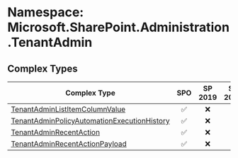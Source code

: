 # Namespace: Microsoft.SharePoint.Administration.TenantAdmin

## Complex Types

Complex Type | SPO | SP 2019 | SP 2016 | SP 2013
----------|:---:|:-------:|:-------:|:-------:
[TenantAdminListItemColumnValue](./ComplexTypes/TenantAdminListItemColumnValue.md) | ✅ | ❌ | ❌ | ❌
[TenantAdminPolicyAutomationExecutionHistory](./ComplexTypes/TenantAdminPolicyAutomationExecutionHistory.md) | ✅ | ❌ | ❌ | ❌
[TenantAdminRecentAction](./ComplexTypes/TenantAdminRecentAction.md) | ✅ | ❌ | ❌ | ❌
[TenantAdminRecentActionPayload](./ComplexTypes/TenantAdminRecentActionPayload.md) | ✅ | ❌ | ❌ | ❌